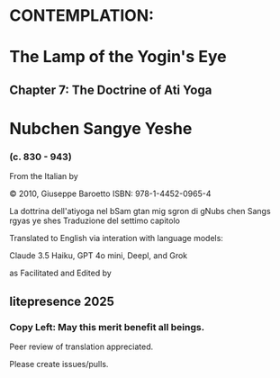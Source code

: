 # CONTEMPLATION:
# The Lamp of the Yogin's Eye
## Chapter 7: The Doctrine of Ati Yoga
# Nubchen Sangye Yeshe
### (c. 830 - 943)




From the Italian by

© 2010, Giuseppe Baroetto ISBN: 978-1-4452-0965-4

La dottrina dell'atiyoga
nel bSam gtan mig sgron
di gNubs chen Sangs rgyas ye shes
Traduzione del settimo capitolo

Translated to English via interation with language models:

Claude 3.5 Haiku, GPT 4o mini, Deepl, and Grok

as Facilitated and Edited by

## litepresence 2025
### Copy Left: May this merit benefit all beings.

Peer review of translation appreciated.  

Please create issues/pulls.
